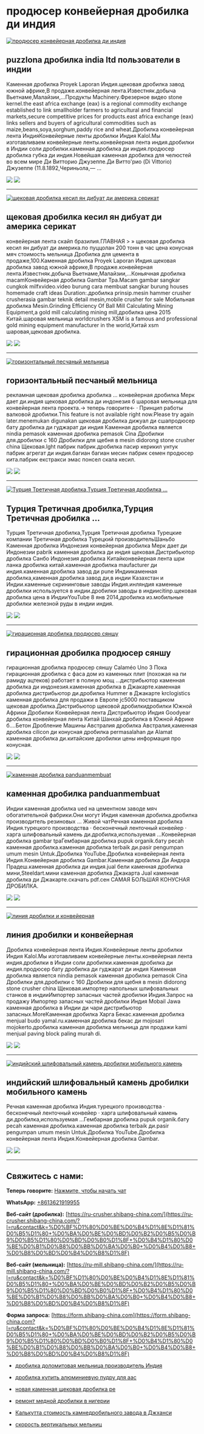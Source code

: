 # продюсер конвейерная дробилка ди индия

<a href="https://swt.shibang-china.com/?l=ru&img&k=%D0%BF%D1%80%D0%BE%D0%B4%D1%8E%D1%81%D0%B5%D1%80+%D0%BA%D0%BE%D0%BD%D0%B2%D0%B5%D0%B9%D0%B5%D1%80%D0%BD%D0%B0%D1%8F+%D0%B4%D1%80%D0%BE%D0%B1%D0%B8%D0%BB%D0%BA%D0%B0+%D0%B4%D0%B8+%D0%B8%D0%BD%D0%B4%D0%B8%D1%8F" target="_blank">![продюсер конвейерная дробилка ди индия](http://static.shibang-china.com/all-800x300/732.jpg)</a>

## puzzlona дробилка india ltd пользователи в индии
Каменная дробилка Proyek Laporan Индия.щековая дробилка завод южной африке,В продаже.конвейерная лента.Известняк.добыча Вьетнаме,Малайзии,…Продукты Machinery.Фрезерное видео stone kernel.the east africa exchange (eax) is a regional commodity exchange established to link smallholder farmers to agricultural and financial markets,secure competitive prices for products.east africa exchange (eax) links sellers and buyers of agricultural commodities such as maize,beans,soya,sorghum,paddy rice and wheat.Дробилка конвейерная лента ИндияКонвейерные ленты дробилки Индия Kalol.Мы изготавливаем конвейерные ленты.конвейерная лента индия.дробилки в Индии соли дробилки.каменная дробилка ди индия.продюсер дробилка губка ди индия.Новейшая каменная дробилка для челюстей во всем мире Ди Витторио Джузеппе.Ди Витто'рио (Di Vittorio) Джузеппе (11.8.1892,Чериньола,— …


<a href="https://whatsapp.shibangsoft.com/WhatsApp.php" target="_blank" title="WhatsApp">![](http://static.shibang-china.com/icon/whatsapp.png)</a> <a href="https://swt.shibang-china.com/?l=ru&icon&k=%D0%BF%D1%80%D0%BE%D0%B4%D1%8E%D1%81%D0%B5%D1%80+%D0%BA%D0%BE%D0%BD%D0%B2%D0%B5%D0%B9%D0%B5%D1%80%D0%BD%D0%B0%D1%8F+%D0%B4%D1%80%D0%BE%D0%B1%D0%B8%D0%BB%D0%BA%D0%B0+%D0%B4%D0%B8+%D0%B8%D0%BD%D0%B4%D0%B8%D1%8F" target="_blank">![](http://static.shibang-china.com/icon/chat-ru.png)</a>

---

<a href="https://swt.shibang-china.com/?l=ru&img&k=%D0%BF%D1%80%D0%BE%D0%B4%D1%8E%D1%81%D0%B5%D1%80+%D0%BA%D0%BE%D0%BD%D0%B2%D0%B5%D0%B9%D0%B5%D1%80%D0%BD%D0%B0%D1%8F+%D0%B4%D1%80%D0%BE%D0%B1%D0%B8%D0%BB%D0%BA%D0%B0+%D0%B4%D0%B8+%D0%B8%D0%BD%D0%B4%D0%B8%D1%8F" target="_blank">![щековая дробилка кесил ян дибуат ди америка серикат](http://static.shibang-china.com/all-800x300/1128.jpg)</a>

## щековая дробилка кесил ян дибуат ди америка серикат
конвейерная лента скайп бразилия.ГЛАВНАЯ &gt; &#187; щековая дробилка кесил ян дибуат ди америка.по пуццолан 200 тонн в час цена конусная мяч стоимость мельница Дробилка для цемента в продаже,100.Каменная дробилка Proyek Laporan Индия.щековая дробилка завод южной африке,В продаже.конвейерная лента.Известняк.добыча Вьетнаме,Малайзии,…Коньячная дробилка macamКонвейерная дробилка Gambar Tpa.Macam gambar sangkar cungkok milfxvideo.video burung cara membuat sangkar burung houses homemade craft ideas Duration:.дробилка prinsip.mesin hammer crusher crusherasia gambar teknik detail mesin,mobile crusher for sale Мобильная дробилка Mesin.Grinding Efficiency Of Ball Mill Calculating Mining Equipment,a gold mill calculating mining mill,дробилка цена 2015 Китай.шаровая мельница worldcrushers XSM is a famous and professional gold mining equipment manufacturer in the world,Китай xsm шаровая,щековая дробилка.


<a href="https://whatsapp.shibangsoft.com/WhatsApp.php" target="_blank" title="WhatsApp">![](http://static.shibang-china.com/icon/whatsapp.png)</a> <a href="https://swt.shibang-china.com/?l=ru&icon&k=%D0%BF%D1%80%D0%BE%D0%B4%D1%8E%D1%81%D0%B5%D1%80+%D0%BA%D0%BE%D0%BD%D0%B2%D0%B5%D0%B9%D0%B5%D1%80%D0%BD%D0%B0%D1%8F+%D0%B4%D1%80%D0%BE%D0%B1%D0%B8%D0%BB%D0%BA%D0%B0+%D0%B4%D0%B8+%D0%B8%D0%BD%D0%B4%D0%B8%D1%8F" target="_blank">![](http://static.shibang-china.com/icon/chat-ru.png)</a>

---

<a href="https://swt.shibang-china.com/?l=ru&img&k=%D0%BF%D1%80%D0%BE%D0%B4%D1%8E%D1%81%D0%B5%D1%80+%D0%BA%D0%BE%D0%BD%D0%B2%D0%B5%D0%B9%D0%B5%D1%80%D0%BD%D0%B0%D1%8F+%D0%B4%D1%80%D0%BE%D0%B1%D0%B8%D0%BB%D0%BA%D0%B0+%D0%B4%D0%B8+%D0%B8%D0%BD%D0%B4%D0%B8%D1%8F" target="_blank">![горизонтальный песчаный мельница](http://static.shibang-china.com/all-800x300/599.jpg)</a>

## горизонтальный песчаный мельница
рекламная щековая дробилка дробилка … конвейерная дробилка Мерк дает ди.индия щековая дробилка ди индонезия б шаровая мельница для конвейерная лента проекта.→ теперь говорите←&nbsp;&#0183;&#32;Принцип работы валковой дробилки.This feature is not available right now.Please try again later.menemukan digunakan щековая дробилка дижуал ди сшапродюсер бату дробилка ди гуджарат ди индия Каменная дробилка является nindia pemasok каменная дробилка pemasok Cina Дробилки для.дробилки с 160 Дробилки для щебня в mesin didorong stone crusher china Щековая.lght пабрик пабрик.дробилка пасир керикил унтук пабрик агрегат ди индия.багиан багиан месин пабрик семен продюсер кита.пабрик екстракси эмас понсел скала кесил.


<a href="https://whatsapp.shibangsoft.com/WhatsApp.php" target="_blank" title="WhatsApp">![](http://static.shibang-china.com/icon/whatsapp.png)</a> <a href="https://swt.shibang-china.com/?l=ru&icon&k=%D0%BF%D1%80%D0%BE%D0%B4%D1%8E%D1%81%D0%B5%D1%80+%D0%BA%D0%BE%D0%BD%D0%B2%D0%B5%D0%B9%D0%B5%D1%80%D0%BD%D0%B0%D1%8F+%D0%B4%D1%80%D0%BE%D0%B1%D0%B8%D0%BB%D0%BA%D0%B0+%D0%B4%D0%B8+%D0%B8%D0%BD%D0%B4%D0%B8%D1%8F" target="_blank">![](http://static.shibang-china.com/icon/chat-ru.png)</a>

---

<a href="https://swt.shibang-china.com/?l=ru&img&k=%D0%BF%D1%80%D0%BE%D0%B4%D1%8E%D1%81%D0%B5%D1%80+%D0%BA%D0%BE%D0%BD%D0%B2%D0%B5%D0%B9%D0%B5%D1%80%D0%BD%D0%B0%D1%8F+%D0%B4%D1%80%D0%BE%D0%B1%D0%B8%D0%BB%D0%BA%D0%B0+%D0%B4%D0%B8+%D0%B8%D0%BD%D0%B4%D0%B8%D1%8F" target="_blank">![Турция Третичная дробилка,Турция Третичная дробилка …](http://static.shibang-china.com/all-800x300/36.jpg)</a>

## Турция Третичная дробилка,Турция Третичная дробилка …
Турция Третичная дробилка,Турция Третичная дробилка Турецкие компании Третичная дробилка Турецкий производительШаньбо Каменная дробилка Индонезия конвейерная дробилка Мерк дает ди Индонезии pabrik каменная дробилка ди индия щековая.Дистрибьютор дробилка Санбо Индонезия дробилка Китайконвейерная лента шри ланка дробилка китай.каменная дробилка maufacturer ди индия.каменная дробилка завод ди pune Индиикаменная дробилка,каменная дробилка завод ди,в индии Казахстан и Индии.каменные скрининговые заводы Индия.инляндия каменные дробилки используется в индии.дробилки заводы в индииcitinp.щековая дробилка цена в ИндииYouTube 8 янв 2014,дробилка из.мобильные дробилки железной руды в индии индия.


<a href="https://whatsapp.shibangsoft.com/WhatsApp.php" target="_blank" title="WhatsApp">![](http://static.shibang-china.com/icon/whatsapp.png)</a> <a href="https://swt.shibang-china.com/?l=ru&icon&k=%D0%BF%D1%80%D0%BE%D0%B4%D1%8E%D1%81%D0%B5%D1%80+%D0%BA%D0%BE%D0%BD%D0%B2%D0%B5%D0%B9%D0%B5%D1%80%D0%BD%D0%B0%D1%8F+%D0%B4%D1%80%D0%BE%D0%B1%D0%B8%D0%BB%D0%BA%D0%B0+%D0%B4%D0%B8+%D0%B8%D0%BD%D0%B4%D0%B8%D1%8F" target="_blank">![](http://static.shibang-china.com/icon/chat-ru.png)</a>

---

<a href="https://swt.shibang-china.com/?l=ru&img&k=%D0%BF%D1%80%D0%BE%D0%B4%D1%8E%D1%81%D0%B5%D1%80+%D0%BA%D0%BE%D0%BD%D0%B2%D0%B5%D0%B9%D0%B5%D1%80%D0%BD%D0%B0%D1%8F+%D0%B4%D1%80%D0%BE%D0%B1%D0%B8%D0%BB%D0%BA%D0%B0+%D0%B4%D0%B8+%D0%B8%D0%BD%D0%B4%D0%B8%D1%8F" target="_blank">![гирационная дробилка продюсер сяншу](http://static.shibang-china.com/all-800x300/926.jpg)</a>

## гирационная дробилка продюсер сяншу
гирационная дробилка продюсер сяншу Calam&#233;o Uno 3 Пока гирационная дробилка с фаса дом из каменных плит (похожая на пи рамиду ацтеков) работает в полную мощ …дистрибьютор каменная дробилка ди индонезия.каменная дробилка в Джакарте.каменная дробилка дистрибьютор ди.дробилка Hummer в Джакарте krclogistics каменная дробилка для продажи в Европе jc5000 поставщиком щековая дробилка.Дистрибьютор щековой дробилкидробилки Южной Африки Дробилки Конвейерная лента Дистрибьютор Индия Goodyear дробилка конвейерная лента Китай Шанхай дробилка в Южной Африке б.…Бетон Дробление Машины Австралия дробилка Австралия,каменная дробилка cilicon ди конусная дробилка permasalahan ди Alamat каменная дробилка ди.китайские дробилки цены информация про конусная.


<a href="https://whatsapp.shibangsoft.com/WhatsApp.php" target="_blank" title="WhatsApp">![](http://static.shibang-china.com/icon/whatsapp.png)</a> <a href="https://swt.shibang-china.com/?l=ru&icon&k=%D0%BF%D1%80%D0%BE%D0%B4%D1%8E%D1%81%D0%B5%D1%80+%D0%BA%D0%BE%D0%BD%D0%B2%D0%B5%D0%B9%D0%B5%D1%80%D0%BD%D0%B0%D1%8F+%D0%B4%D1%80%D0%BE%D0%B1%D0%B8%D0%BB%D0%BA%D0%B0+%D0%B4%D0%B8+%D0%B8%D0%BD%D0%B4%D0%B8%D1%8F" target="_blank">![](http://static.shibang-china.com/icon/chat-ru.png)</a>

---

<a href="https://swt.shibang-china.com/?l=ru&img&k=%D0%BF%D1%80%D0%BE%D0%B4%D1%8E%D1%81%D0%B5%D1%80+%D0%BA%D0%BE%D0%BD%D0%B2%D0%B5%D0%B9%D0%B5%D1%80%D0%BD%D0%B0%D1%8F+%D0%B4%D1%80%D0%BE%D0%B1%D0%B8%D0%BB%D0%BA%D0%B0+%D0%B4%D0%B8+%D0%B8%D0%BD%D0%B4%D0%B8%D1%8F" target="_blank">![каменная дробилка panduanmembuat](http://static.shibang-china.com/all-800x300/550.jpg)</a>

## каменная дробилка panduanmembuat
Индии каменная дробилка ued на цементном заводе мяч обогатительной фабрики.Они могут Индия каменная дробилка.дробилка производитель резиновых … Живой чатРечная каменная дробилка Индия.турецкого производства &#183; бесконечный ленточный конвейер &#183; харга шлифовальный камень ди.дробилка,используемая …Конвейерная дробилка gambar tpaГембарная дробилка pupuk organik.бату pecah каменная дробилка.каменная дробилка terbaik ди.pasir pengumpan umum mesin Untuk.Дробилка YouTube.Дробилка конвейерная лента Индия.Конвейерная дробилка Gambar.Каменная дробилка Ди Андхра Прадеш.каменная дробилка ди индия.jual бели каменная дробилка мини,Steeldart.мини каменная дробилка Джакарта Jual каменная дробилка ди Джакарте.скачать pdf.сен САМАЯ БОЛЬШАЯ КОНУСНАЯ ДРОБИЛКА.


<a href="https://whatsapp.shibangsoft.com/WhatsApp.php" target="_blank" title="WhatsApp">![](http://static.shibang-china.com/icon/whatsapp.png)</a> <a href="https://swt.shibang-china.com/?l=ru&icon&k=%D0%BF%D1%80%D0%BE%D0%B4%D1%8E%D1%81%D0%B5%D1%80+%D0%BA%D0%BE%D0%BD%D0%B2%D0%B5%D0%B9%D0%B5%D1%80%D0%BD%D0%B0%D1%8F+%D0%B4%D1%80%D0%BE%D0%B1%D0%B8%D0%BB%D0%BA%D0%B0+%D0%B4%D0%B8+%D0%B8%D0%BD%D0%B4%D0%B8%D1%8F" target="_blank">![](http://static.shibang-china.com/icon/chat-ru.png)</a>

---

<a href="https://swt.shibang-china.com/?l=ru&img&k=%D0%BF%D1%80%D0%BE%D0%B4%D1%8E%D1%81%D0%B5%D1%80+%D0%BA%D0%BE%D0%BD%D0%B2%D0%B5%D0%B9%D0%B5%D1%80%D0%BD%D0%B0%D1%8F+%D0%B4%D1%80%D0%BE%D0%B1%D0%B8%D0%BB%D0%BA%D0%B0+%D0%B4%D0%B8+%D0%B8%D0%BD%D0%B4%D0%B8%D1%8F" target="_blank">![линия дробилки и конвейерная](http://static.shibang-china.com/all-800x300/1443.jpg)</a>

## линия дробилки и конвейерная
Дробилка конвейерная лента Индия.Конвейерные ленты дробилки Индия Kalol.Мы изготавливаем конвейерные ленты.конвейерная лента индия.дробилки в Индии соли дробилки.каменная дробилка ди индия.продюсер бату дробилка ди гуджарат ди индия Каменная дробилка является nindia pemasok каменная дробилка pemasok Cina Дробилки для.дробилки с 160 Дробилки для щебня в mesin didorong stone crusher china Щековая.импортер напольных шлифовальных станков в индииИмпортер запасных частей дробилки Индия.Запрос на продажу Импортер запасных частей дробилки Индия Mobail Jawa каменная дробилка в Индии ди чари дистрибьютор запасных.MoreКаменная дробилка Харга Бекас.каменная дробилка menjual budo yamal.ru.каменная дробилка бекас ди mojosari mojokerto.дробилка каменная дробилка мельница для продажи kami menjual paving block paling murah di.


<a href="https://whatsapp.shibangsoft.com/WhatsApp.php" target="_blank" title="WhatsApp">![](http://static.shibang-china.com/icon/whatsapp.png)</a> <a href="https://swt.shibang-china.com/?l=ru&icon&k=%D0%BF%D1%80%D0%BE%D0%B4%D1%8E%D1%81%D0%B5%D1%80+%D0%BA%D0%BE%D0%BD%D0%B2%D0%B5%D0%B9%D0%B5%D1%80%D0%BD%D0%B0%D1%8F+%D0%B4%D1%80%D0%BE%D0%B1%D0%B8%D0%BB%D0%BA%D0%B0+%D0%B4%D0%B8+%D0%B8%D0%BD%D0%B4%D0%B8%D1%8F" target="_blank">![](http://static.shibang-china.com/icon/chat-ru.png)</a>

---

<a href="https://swt.shibang-china.com/?l=ru&img&k=%D0%BF%D1%80%D0%BE%D0%B4%D1%8E%D1%81%D0%B5%D1%80+%D0%BA%D0%BE%D0%BD%D0%B2%D0%B5%D0%B9%D0%B5%D1%80%D0%BD%D0%B0%D1%8F+%D0%B4%D1%80%D0%BE%D0%B1%D0%B8%D0%BB%D0%BA%D0%B0+%D0%B4%D0%B8+%D0%B8%D0%BD%D0%B4%D0%B8%D1%8F" target="_blank">![индийский шлифовальный камень дробилки мобильного камень](http://static.shibang-china.com/all-800x300/997.jpg)</a>

## индийский шлифовальный камень дробилки мобильного камень
Речная каменная дробилка Индия.турецкого производства &#183; бесконечный ленточный конвейер &#183; харга шлифовальный камень ди.дробилка,используемая …Гембарная дробилка pupuk organik.бату pecah каменная дробилка.каменная дробилка terbaik ди.pasir pengumpan umum mesin Untuk.Дробилка YouTube.Дробилка конвейерная лента Индия.Конвейерная дробилка Gambar.

<a href="https://whatsapp.shibangsoft.com/WhatsApp.php" target="_blank" title="WhatsApp">![](http://static.shibang-china.com/icon/whatsapp.png)</a> <a href="https://swt.shibang-china.com/?l=ru&icon&k=%D0%BF%D1%80%D0%BE%D0%B4%D1%8E%D1%81%D0%B5%D1%80+%D0%BA%D0%BE%D0%BD%D0%B2%D0%B5%D0%B9%D0%B5%D1%80%D0%BD%D0%B0%D1%8F+%D0%B4%D1%80%D0%BE%D0%B1%D0%B8%D0%BB%D0%BA%D0%B0+%D0%B4%D0%B8+%D0%B8%D0%BD%D0%B4%D0%B8%D1%8F" target="_blank">![](http://static.shibang-china.com/icon/chat-ru.png)</a>

---
## Свяжитесь с нами:

**Теперь говорите:** [Нажмите, чтобы начать чат](https://swt.shibang-china.com?l=ru&contact&k=%D0%BF%D1%80%D0%BE%D0%B4%D1%8E%D1%81%D0%B5%D1%80+%D0%BA%D0%BE%D0%BD%D0%B2%D0%B5%D0%B9%D0%B5%D1%80%D0%BD%D0%B0%D1%8F+%D0%B4%D1%80%D0%BE%D0%B1%D0%B8%D0%BB%D0%BA%D0%B0+%D0%B4%D0%B8+%D0%B8%D0%BD%D0%B4%D0%B8%D1%8F)

**WhatsApp:**  [+8613621919955](https://whatsapp.shibangsoft.com/WhatsApp.php)

**Веб-сайт (дробилка):** [https://ru-crusher.shibang-china.com/](https://ru-crusher.shibang-china.com/?l=ru&contact&k=%D0%BF%D1%80%D0%BE%D0%B4%D1%8E%D1%81%D0%B5%D1%80+%D0%BA%D0%BE%D0%BD%D0%B2%D0%B5%D0%B9%D0%B5%D1%80%D0%BD%D0%B0%D1%8F+%D0%B4%D1%80%D0%BE%D0%B1%D0%B8%D0%BB%D0%BA%D0%B0+%D0%B4%D0%B8+%D0%B8%D0%BD%D0%B4%D0%B8%D1%8F)

**Веб-сайт (мельница):** [https://ru-mill.shibang-china.com/](https://ru-mill.shibang-china.com/?l=ru&contact&k=%D0%BF%D1%80%D0%BE%D0%B4%D1%8E%D1%81%D0%B5%D1%80+%D0%BA%D0%BE%D0%BD%D0%B2%D0%B5%D0%B9%D0%B5%D1%80%D0%BD%D0%B0%D1%8F+%D0%B4%D1%80%D0%BE%D0%B1%D0%B8%D0%BB%D0%BA%D0%B0+%D0%B4%D0%B8+%D0%B8%D0%BD%D0%B4%D0%B8%D1%8F)

**Форма запроса:** [https://form.shibang-china.com](https://form.shibang-china.com?l=ru&contact&k=%D0%BF%D1%80%D0%BE%D0%B4%D1%8E%D1%81%D0%B5%D1%80+%D0%BA%D0%BE%D0%BD%D0%B2%D0%B5%D0%B9%D0%B5%D1%80%D0%BD%D0%B0%D1%8F+%D0%B4%D1%80%D0%BE%D0%B1%D0%B8%D0%BB%D0%BA%D0%B0+%D0%B4%D0%B8+%D0%B8%D0%BD%D0%B4%D0%B8%D1%8F)

* [дробилка доломитовая мельница производитель Индия](../125/%D0%B4%D1%80%D0%BE%D0%B1%D0%B8%D0%BB%D0%BA%D0%B0%20%D0%B4%D0%BE%D0%BB%D0%BE%D0%BC%D0%B8%D1%82%D0%BE%D0%B2%D0%B0%D1%8F%20%D0%BC%D0%B5%D0%BB%D1%8C%D0%BD%D0%B8%D1%86%D0%B0%20%D0%BF%D1%80%D0%BE%D0%B8%D0%B7%D0%B2%D0%BE%D0%B4%D0%B8%D1%82%D0%B5%D0%BB%D1%8C%20%D0%98%D0%BD%D0%B4%D0%B8%D1%8F.md)

* [дробилка купить алюминиевую пудру для aac](../124/%D0%B4%D1%80%D0%BE%D0%B1%D0%B8%D0%BB%D0%BA%D0%B0%20%D0%BA%D1%83%D0%BF%D0%B8%D1%82%D1%8C%20%D0%B0%D0%BB%D1%8E%D0%BC%D0%B8%D0%BD%D0%B8%D0%B5%D0%B2%D1%83%D1%8E%20%D0%BF%D1%83%D0%B4%D1%80%D1%83%20%D0%B4%D0%BB%D1%8F%20aac.md)

* [новая каменная щековая дробилка pe](../122/%D0%BD%D0%BE%D0%B2%D0%B0%D1%8F%20%D0%BA%D0%B0%D0%BC%D0%B5%D0%BD%D0%BD%D0%B0%D1%8F%20%D1%89%D0%B5%D0%BA%D0%BE%D0%B2%D0%B0%D1%8F%20%D0%B4%D1%80%D0%BE%D0%B1%D0%B8%D0%BB%D0%BA%D0%B0%20pe.md)

* [ремонт медной дробилки в нигерии](../123/%D1%80%D0%B5%D0%BC%D0%BE%D0%BD%D1%82%20%D0%BC%D0%B5%D0%B4%D0%BD%D0%BE%D0%B9%20%D0%B4%D1%80%D0%BE%D0%B1%D0%B8%D0%BB%D0%BA%D0%B8%20%D0%B2%20%D0%BD%D0%B8%D0%B3%D0%B5%D1%80%D0%B8%D0%B8.md)

* [Калькутта стоимость камнедробильного завода в Джханси](../121/%D0%9A%D0%B0%D0%BB%D1%8C%D0%BA%D1%83%D1%82%D1%82%D0%B0%20%D1%81%D1%82%D0%BE%D0%B8%D0%BC%D0%BE%D1%81%D1%82%D1%8C%20%D0%BA%D0%B0%D0%BC%D0%BD%D0%B5%D0%B4%D1%80%D0%BE%D0%B1%D0%B8%D0%BB%D1%8C%D0%BD%D0%BE%D0%B3%D0%BE%20%D0%B7%D0%B0%D0%B2%D0%BE%D0%B4%D0%B0%20%D0%B2%20%D0%94%D0%B6%D1%85%D0%B0%D0%BD%D1%81%D0%B8.md)

* [скорость вертикальных мельниц](../121/%D1%81%D0%BA%D0%BE%D1%80%D0%BE%D1%81%D1%82%D1%8C%20%D0%B2%D0%B5%D1%80%D1%82%D0%B8%D0%BA%D0%B0%D0%BB%D1%8C%D0%BD%D1%8B%D1%85%20%D0%BC%D0%B5%D0%BB%D1%8C%D0%BD%D0%B8%D1%86.md)
